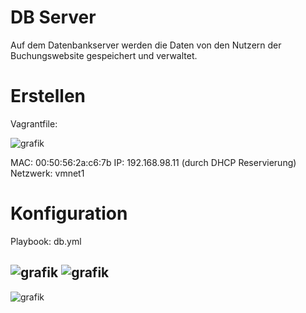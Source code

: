 # DB Server
Auf dem Datenbankserver werden die Daten von den Nutzern der Buchungswebsite gespeichert und verwaltet.
# Erstellen

Vagrantfile:

![grafik](https://user-images.githubusercontent.com/44226321/214225289-2fdce1c7-03aa-4f8a-9166-c0b26c6fb0c7.png)

MAC: 00:50:56:2a:c6:7b
IP: 192.168.98.11 (durch DHCP Reservierung)
Netzwerk: vmnet1 

# Konfiguration

Playbook: db.yml

![grafik](https://user-images.githubusercontent.com/44226321/214225817-38336148-42a7-4269-9266-bbf35827ae0b.png)
![grafik](https://user-images.githubusercontent.com/44226321/214225869-82d5244e-55af-4553-88d9-1f80dbe0fa80.png)
---
![grafik](https://user-images.githubusercontent.com/44226321/214225912-8cd2e148-75ef-4599-a6e9-49c41020bd98.png)


